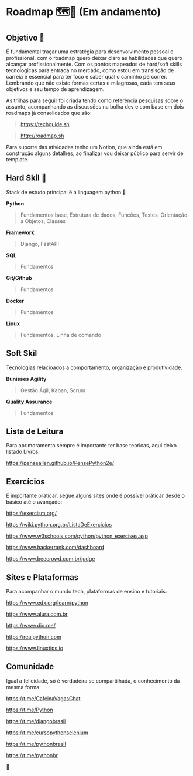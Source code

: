 # Roadmap 🗺️🔎 (Em andamento)

## Objetivo 📌
 É fundamental traçar uma estratégia para desenvolvimento pessoal e profissional, com o roadmap quero deixar claro as habilidades que quero alcançar profissionalmente. Com os pontos mapeados de hard/soft skills tecnologicas para entrada no mercado, como estou em transisção de carreia é essencial
para ter foco e saber qual o caminho percorrer. Lembrando que não existe formas certas e milagrosas, cada tem seus objetivos e seu tempo de aprendizagem.

 As trilhas para seguir foi criada tendo como referência pesquisas sobre o assunto, acompanhando as discussões na bolha dev e com base em dois roadmaps já consolidados que são:
 
 > https://techguide.sh

 > http://roadmap.sh

 Para suporte das atividades tenho um Notion, que ainda está em construção alguns detalhes, ao finalizar vou deixar público para servir de template.

## Hard Skil 🧰
Stack de estudo principal é a linguagem python 🐍

**Python**
> Fundamentos base,
> Estrutura de dados,
> Funções,
> Testes,
> Orientação a Objetos,
> Classes

**Framework**
> Django,
> FastAPI

**SQL**
> Fundamentos

**Git/Github**
> Fundamentos

**Docker**
> Fundamentos

**Linux**
> Fundamentos,
> Linha de comando


## Soft Skil

Tecnologias relacioados a comportamento, organização e produtividade.

**Bunisses Agility**
> Gestão Ágil,
> Kaban, Scrum

**Quality Assurance**
> Fundamentos


## Lista de Leitura
Para aprimoramento sempre é importante ter base teoricas, aqui deixo listado Livros:

https://penseallen.github.io/PensePython2e/

## Exercícios
É importante praticar, segue alguns sites onde é possível práticar desde o básico até o avançado:

https://exercism.org/ </p>
https://wiki.python.org.br/ListaDeExercicios </p>
https://www.w3schools.com/python/python_exercises.asp </p>
https://www.hackerrank.com/dashboard </p>
https://www.beecrowd.com.br/judge </p>

## Sites e Plataformas
Para acompanhar o mundo tech, plataformas de ensino e tutoriais:

https://www.edx.org/learn/python </p>
https://www.alura.com.br </p>
https://www.dio.me/ </p>
https://realpython.com </p>
https://www.linuxtips.io </p>


## Comunidade
Igual a felicidade, só é verdadeira se compartilhada, o conhecimento da mesma forma:

https://t.me/CafeinaVagasChat </p>
https://t.me/Python </p>
https://t.me/djangobrasil </p>
https://t.me/cursopythonselenium </p>
https://t.me/pythonbrasil </p>
https://t.me/pythonbr </p>

🖖
